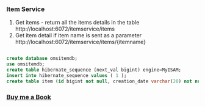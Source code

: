 ### Item Service

1. Get items - return all the items details in the table
   http://localhost:6072/itemservice/items
2. Get item detail if item name is sent as a parameter
   http://localhost:6072/itemservice/items/{itemname}

```SQL

create database omsitemdb;
use omsitemdb;
create table hibernate_sequence (next_val bigint) engine=MyISAM;
insert into hibernate_sequence values ( 1 );
create table item (id bigint not null, creation_date varchar(20) not null, description varchar(100) not null, item_name varchar(50) not null, price double precision, primary key (id)) engine=MyISAM;

```

### [Buy me a Book](https://www.buymeacoffee.com/praveenoruganti)

